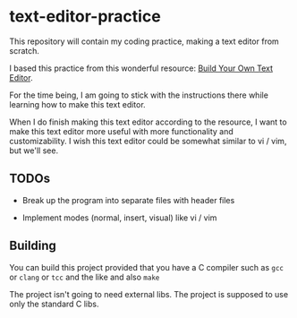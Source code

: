 # text-editor-practice

This repository will contain my coding practice, making a text editor
from scratch.

I based this practice from this wonderful resource: [Build Your Own Text Editor](https://viewsourcecode.org/snaptoken/kilo/index.html).

For the time being, I am going to stick with the instructions there while
learning how to make this text editor.

When I do finish making this text editor according to the resource, I want to
make this text editor more useful with more functionality and customizability.
I wish this text editor could be somewhat similar to vi / vim, but we'll see.

## TODOs

- Break up the program into separate files with header files

- Implement modes (normal, insert, visual) like vi / vim

## Building

You can build this project provided that you have a C compiler such as
`gcc` or `clang` or `tcc` and the like and also `make`

The project isn't going to need external libs. The project is supposed
to use only the standard C libs.
